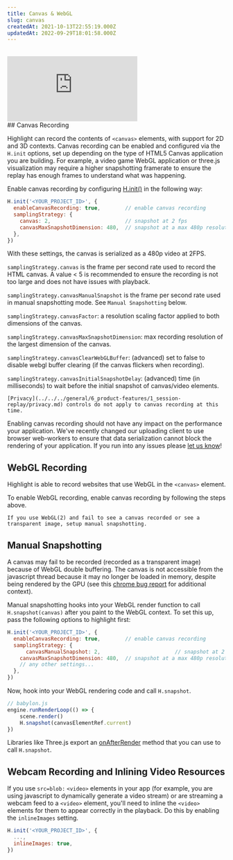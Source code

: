 ```yaml
---
title: Canvas & WebGL
slug: canvas
createdAt: 2021-10-13T22:55:19.000Z
updatedAt: 2022-09-29T18:01:58.000Z
---
```

<br/>

<div style={{position: "relative", paddingBottom: "64.90384615384616%", height: 0 }}>
    <iframe src="https://www.loom.com/embed/ebb971bf5fdd4aaf9ae1924e7e536fb7" frameborder="0" webkitallowfullscreen mozallowfullscreen allowfullscreen style={{position: "absolute", top: 0, left: 0, width: "100%", height: "100%"}}></iframe>
</div>
## Canvas Recording

Highlight can record the contents of `<canvas>` elements, with support for 2D and 3D contexts. Canvas recording can be enabled and configured via the `H.init` options, set up depending on the type of HTML5 Canvas application you are building. For example, a video game WebGL application or three.js visualization may require a higher snapshotting framerate to ensure the replay has enough frames to understand what was happening.

Enable canvas recording by configuring [H.init()](../../../sdk/client.md#Hinit) in the following way:

```javascript
H.init('<YOUR_PROJECT_ID>', {
  enableCanvasRecording: true,        // enable canvas recording
  samplingStrategy: {
    canvas: 2,                        // snapshot at 2 fps
    canvasMaxSnapshotDimension: 480,  // snapshot at a max 480p resolution
  },
})
```

With these settings, the canvas is serialized as a 480p video at 2FPS.

`samplingStrategy.canvas` is the frame per second rate used to record the HTML canvas. A value < 5 is recommended to ensure the recording is not too large and does not have issues with playback.

`samplingStrategy.canvasManualSnapshot` is the frame per second rate used in manual snapshotting mode. See `Manual Snapshotting` below.

`samplingStrategy.canvasFactor`: a resolution scaling factor applied to both dimensions of the canvas.

`samplingStrategy.canvasMaxSnapshotDimension`: max recording resolution of the largest dimension of the canvas.

`samplingStrategy.canvasClearWebGLBuffer`: (advanced) set to false to disable webgl buffer clearing (if the canvas flickers when recording).

`samplingStrategy.canvasInitialSnapshotDelay`: (advanced) time (in milliseconds) to wait before the initial snapshot of canvas/video elements.

```hint
[Privacy](../../../general/6_product-features/1_session-replay/privacy.md) controls do not apply to canvas recording at this time.
```

Enabling canvas recording should not have any impact on the performance your application. We've recently changed our uploading client to use browser web-workers to ensure that data serialization cannot block the rendering of your application. If you run into any issues please [let us know](https://highlight.io/community)!

## WebGL Recording

Highlight is able to record websites that use WebGL in the `<canvas>` element. 

To enable WebGL recording, enable canvas recording by following the steps above.

```hint
If you use WebGL(2) and fail to see a canvas recorded or see a transparent image, setup manual snapshotting.
```

## Manual Snapshotting

A canvas may fail to be recorded (recorded as a transparent image) because of WebGL 
double buffering. The canvas is not accessible from the javascript thread because it may
no longer be loaded in memory, despite being rendered by the GPU (see this [chrome bug report](https://bugs.chromium.org/p/chromium/issues/detail?id=838108) for additional context). 

Manual snapshotting hooks into your WebGL render function to call `H.snapshot(canvas)` after
you paint to the WebGL context. To set this up, pass the following options to highlight first:

```javascript
H.init('<YOUR_PROJECT_ID>', {
  enableCanvasRecording: true,        // enable canvas recording
  samplingStrategy: {
      canvasManualSnapshot: 2,                        // snapshot at 2 fps
    canvasMaxSnapshotDimension: 480,  // snapshot at a max 480p resolution
    // any other settings...
  },
})
```

Now, hook into your WebGL rendering code and call `H.snapshot`.
```typescript
// babylon.js
engine.runRenderLoop(() => {
    scene.render()
    H.snapshot(canvasElementRef.current)
})
```

Libraries like Three.js export an [onAfterRender](https://threejs.org/docs/#api/en/core/Object3D.onAfterRender) method that you can use to call `H.snapshot`.

## Webcam Recording and Inlining Video Resources

If you use `src=blob:` `<video>` elements in your app (for example, you are using javascript to dynamically generate a video stream) or are streaming a webcam feed to a `<video>` element, you'll need to inline the `<video>` elements for them to appear correctly in the playback. Do this by enabling the `inlineImages` setting.

```javascript
H.init('<YOUR_PROJECT_ID>', {
  ..., 
  inlineImages: true,
})
```
